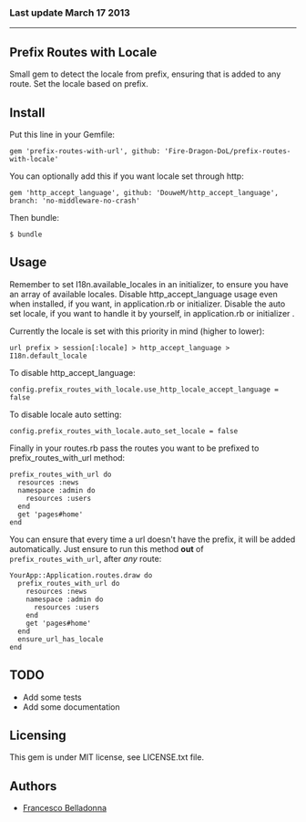 ### Last update March 17 2013

---

## Prefix Routes with Locale

Small gem to detect the locale from prefix, ensuring that is added to any route.
Set the locale based on prefix.

## Install

Put this line in your Gemfile:

    gem 'prefix-routes-with-url', github: 'Fire-Dragon-DoL/prefix-routes-with-locale'

You can optionally add this if you want locale set through http:

    gem 'http_accept_language', github: 'DouweM/http_accept_language', branch: 'no-middleware-no-crash'  
  
Then bundle:

    $ bundle  
  
## Usage

Remember to set I18n.available_locales in an initializer, to ensure you have an array of available locales.
Disable http_accept_language usage even when installed, if you want, in application.rb or initializer.
Disable the auto set locale, if you want to handle it by yourself, in application.rb or initializer .

Currently the locale is set with this priority in mind (higher to lower):

    url prefix > session[:locale] > http_accept_language > I18n.default_locale

To disable http_accept_language:

    config.prefix_routes_with_locale.use_http_locale_accept_language = false

To disable locale auto setting:

    config.prefix_routes_with_locale.auto_set_locale = false
  
Finally in your routes.rb pass the routes you want to be prefixed to prefix_routes_with_url method:

    prefix_routes_with_url do
      resources :news
      namespace :admin do
        resources :users
      end
      get 'pages#home'
    end

You can ensure that every time a url doesn't have the prefix, it will be added automatically.
Just ensure to run this method **out** of `prefix_routes_with_url`, after *any* route:

    YourApp::Application.routes.draw do
      prefix_routes_with_url do
        resources :news
        namespace :admin do
          resources :users
        end
        get 'pages#home'
      end
      ensure_url_has_locale
    end

## TODO

* Add some tests
* Add some documentation

## Licensing
This gem is under MIT license, see LICENSE.txt file.

## Authors
* [Francesco Belladonna](https://github.com/Fire-Dragon-DoL)
